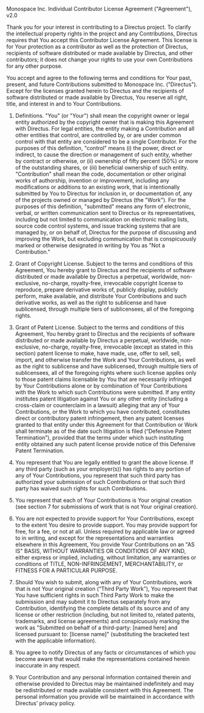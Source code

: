 Monospace Inc. Individual Contributor License Agreement ("Agreement"), v2.0

Thank you for your interest in contributing to a Directus project. To clarify the intellectual property rights in the
project and any Contributions, Directus requires that You accept this Contributor License Agreement. This license is for
Your protection as a contributor as well as the protection of Directus, recipients of software distributed or made
available by Directus, and other contributors; it does not change your rights to use your own Contributions for any
other purpose.

You accept and agree to the following terms and conditions for Your past, present, and future Contributions submitted to
Monospace Inc. ("Directus"). Except for the licenses granted herein to Directus and the recipients of software
distributed or made available by Directus, You reserve all right, title, and interest in and to Your Contributions.

1. Definitions. "You" (or "Your") shall mean the copyright owner or legal entity authorized by the copyright owner that
   is making this Agreement with Directus. For legal entities, the entity making a Contribution and all other entities
   that control, are controlled by, or are under common control with that entity are considered to be a single
   Contributor. For the purposes of this definition, "control" means (i) the power, direct or indirect, to cause the
   direction or management of such entity, whether by contract or otherwise, or (ii) ownership of fifty percent (50%) or
   more of the outstanding shares, or (iii) beneficial ownership of such entity.\
   "Contribution" shall mean the code, documentation or other original works of authorship, invention or improvement,
   including any modifications or additions to an existing work, that is intentionally submitted by You to Directus for
   inclusion in, or documentation of, any of the projects owned or managed by Directus (the "Work"). For the purposes of
   this definition, "submitted" means any form of electronic, verbal, or written communication sent to Directus or its
   representatives, including but not limited to communication on electronic mailing lists, source code control systems,
   and issue tracking systems that are managed by, or on behalf of, Directus for the purpose of discussing and improving
   the Work, but excluding communication that is conspicuously marked or otherwise designated in writing by You as "Not
   a Contribution."

2. Grant of Copyright License. Subject to the terms and conditions of this Agreement, You hereby grant to Directus and
   the recipients of software distributed or made available by Directus a perpetual, worldwide, non-exclusive,
   no-charge, royalty-free, irrevocable copyright license to reproduce, prepare derivative works of, publicly display,
   publicly perform, make available, and distribute Your Contributions and such derivative works, as well as the right
   to sublicense and have sublicensed, through multiple tiers of sublicensees, all of the foregoing rights.

3. Grant of Patent License. Subject to the terms and conditions of this Agreement, You hereby grant to Directus and the
   recipients of software distributed or made available by Directus a perpetual, worldwide, non-exclusive, no-charge,
   royalty-free, irrevocable (except as stated in this section) patent license to make, have made, use, offer to sell,
   sell, import, and otherwise transfer the Work and Your Contributions, as well as the right to sublicense and have
   sublicensed, through multiple tiers of sublicensees, all of the foregoing rights where such license applies only to
   those patent claims licensable by You that are necessarily infringed by Your Contributions alone or by combination of
   Your Contributions with the Work to which such Contributions were submitted. If any entity institutes patent
   litigation against You or any other entity (including a cross-claim or counterclaim in a lawsuit) alleging that any
   of Your Contributions, or the Work to which you have contributed, constitutes direct or contributory patent
   infringement, then any patent licenses granted to that entity under this Agreement for that Contribution or Work
   shall terminate as of the date such litigation is filed (“Defensive Patent Termination”), provided that the terms
   under which such instituting entity obtained any such patent license provide notice of this Defensive Patent
   Termination.

4. You represent that You are legally entitled to grant the above license. If any third party (such as your employer(s))
   has rights to any portion of any of Your Contributions, you represent that such third party has authorized your
   submission of such Contributions or that such third party has waived such rights for such Contributions.

5. You represent that each of Your Contributions is Your original creation (see section 7 for submissions of work that
   is not Your original creation).

6. You are not expected to provide support for Your Contributions, except to the extent You desire to provide support.
   You may provide support for free, for a fee, or not at all. Unless required by applicable law or agreed to in
   writing, and except for the representations and warranties elsewhere in this Agreement, You provide Your
   Contributions on an "AS IS" BASIS, WITHOUT WARRANTIES OR CONDITIONS OF ANY KIND, either express or implied,
   including, without limitation, any warranties or conditions of TITLE, NON-INFRINGEMENT, MERCHANTABILITY, or FITNESS
   FOR A PARTICULAR PURPOSE.

7. Should You wish to submit, along with any of Your Contributions, work that is not Your original creation (“Third
   Party Work”), You represent that You have sufficient rights in such Third Party Work to make the submission and may
   submit it to Directus separately from any Contribution, identifying the complete details of its source and of any
   license or other restriction (including, but not limited to, related patents, trademarks, and license agreements) and
   conspicuously marking the work as "Submitted on behalf of a third-party: [named here] and licensed pursuant to:
   [license name]" (substituting the bracketed text with the applicable information).

8. You agree to notify Directus of any facts or circumstances of which you become aware that would make the
   representations contained herein inaccurate in any respect.

9. Your Contribution and any personal information contained therein and otherwise provided to Directus may be maintained
   indefinitely and may be redistributed or made available consistent with this Agreement. The personal information you
   provide will be maintained in accordance with Directus’ privacy policy.
